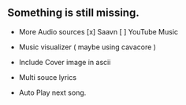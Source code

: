 ## Something is still missing.

- More Audio sources
[x] Saavn
[ ] YouTube Music

- Music visualizer ( maybe using cavacore )
- Include Cover image in ascii
- Multi souce lyrics
- Auto Play next song.
